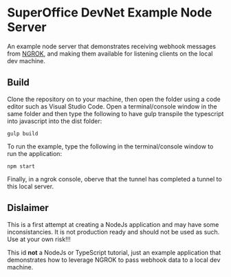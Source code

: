 # SuperOffice DevNet Example Node Server

An example node server that demonstrates receiving webhook messages from [NGROK](https://ngrok.com/), and making them available for listening clients on the local dev machine.

## Build

Clone the repository on to your machine, then open the folder using a code editor such as Visual Studio Code. Open a terminal/console window in the same folder and then type the following to have gulp transpile the typescript into javascript into the dist folder:

    gulp build

To run the example, type the following in the terminal/console window to run the application:

    npm start

Finally, in a ngrok console, oberve that the tunnel has completed a tunnel to this local server.

## Dislaimer

This is a first attempt at creating a NodeJs application and may have some inconsistancies. It is not production ready and should not be used as such. Use at your own risk!!!

This id **not** a NodeJs or TypeScript tutorial, just an example application that demonstrates how to leverage NGROK to pass webhook data to a local dev machine.
